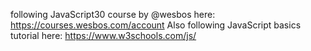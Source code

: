 following JavaScript30 course by @wesbos here: https://courses.wesbos.com/account
Also following JavaScript basics tutorial here: https://www.w3schools.com/js/
